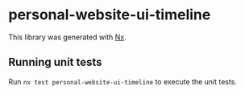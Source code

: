 # personal-website-ui-timeline

This library was generated with [Nx](https://nx.dev).

## Running unit tests

Run `nx test personal-website-ui-timeline` to execute the unit tests.
